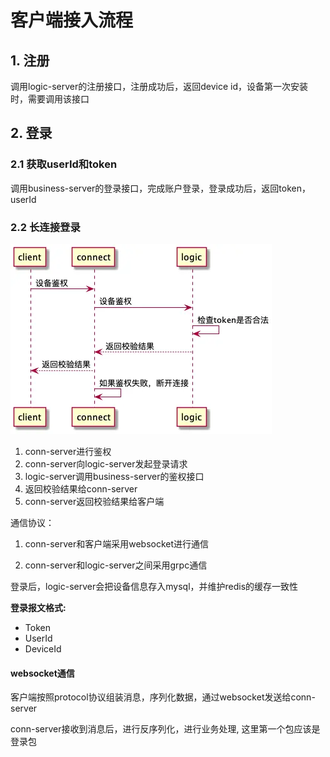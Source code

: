 # 客户端接入流程

## 1. 注册

调用logic-server的注册接口，注册成功后，返回device id，设备第一次安装时，需要调用该接口

## 2. 登录

### 2.1 获取userId和token

调用business-server的登录接口，完成账户登录，登录成功后，返回token，userId

### 2.2 长连接登录

![alt text](image.png)

1. conn-server进行鉴权
2. conn-server向logic-server发起登录请求
3. logic-server调用business-server的鉴权接口
4. 返回校验结果给conn-server
5. conn-server返回校验结果给客户端

通信协议：

1. conn-server和客户端采用websocket进行通信

2. conn-server和logic-server之间采用grpc通信

登录后，logic-server会把设备信息存入mysql，并维护redis的缓存一致性

**登录报文格式:**

- Token
- UserId
- DeviceId

#### websocket通信

客户端按照protocol协议组装消息，序列化数据，通过websocket发送给conn-server

conn-server接收到消息后，进行反序列化，进行业务处理, 这里第一个包应该是登录包









